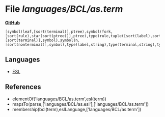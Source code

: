 # File _languages/BCL/as.term_
**[GitHub](https://github.com/softlang/yas/blob/master/languages/BCL/as.term)**
```
[symbol(leaf,[sort(terminal)],ptree),symbol(fork,[sort(rule),star(sort(ptree))],ptree),type(rule,tuple([sort(label),sort(nonterminal),sort(symbols)])),type(symbols,star(sort(symbol))),symbol(t,[sort(terminal)],symbol),symbol(n,[sort(nonterminal)],symbol),type(label,string),type(terminal,string),type(nonterminal,string)].
```

## Languages
* [ESL](../languages/ESL.md)

## References
* elementOf('languages/BCL/as.term',esl(term))
* mapsTo(parse,['languages/BCL/as.esl'],['languages/BCL/as.term'])
* membership(bcl(term),eslLanguage,['languages/BCL/as.term'])
